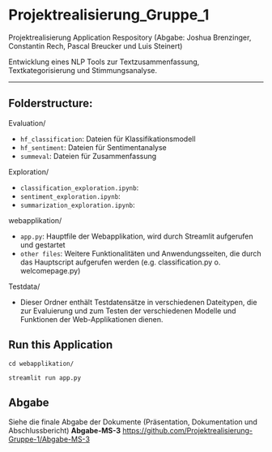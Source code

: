 # Projektrealisierung_Gruppe_1
Projektrealisierung Application Respository (Abgabe: Joshua Brenzinger, Constantin Rech, Pascal Breucker und Luis Steinert)

Entwicklung eines NLP Tools zur Textzusammenfassung, Textkategorisierung und Stimmungsanalyse.

---
## Folderstructure:

Evaluation/
  - `hf_classification`: Dateien für Klassifikationsmodell
  - `hf_sentiment`: Dateien für Sentimentanalyse
  - `summeval`: Dateien für Zusammenfassung

Exploration/
  - `classification_exploration.ipynb`:
  - `sentiment_exploration.ipynb`:
  - `summarization_exploration.ipynb`:

webapplikation/
  - `app.py`: Hauptfile der Webapplikation, wird durch Streamlit aufgerufen und gestartet
  - `other files`: Weitere Funktionalitäten und Anwendungsseiten, die durch das Hauptscript aufgerufen werden (e.g. classification.py o. welcomepage.py)

Testdata/
  - Dieser Ordner enthält Testdatensätze in verschiedenen Dateitypen, die zur Evaluierung und zum Testen der verschiedenen Modelle und Funktionen der Web-Applikationen dienen.

## Run this Application
`cd webapplikation/`

`streamlit run app.py`

## Abgabe 

Siehe die finale Abgabe der Dokumente (Präsentation, Dokumentation und Abschlussbericht) **Abgabe-MS-3** https://github.com/Projektrealisierung-Gruppe-1/Abgabe-MS-3
